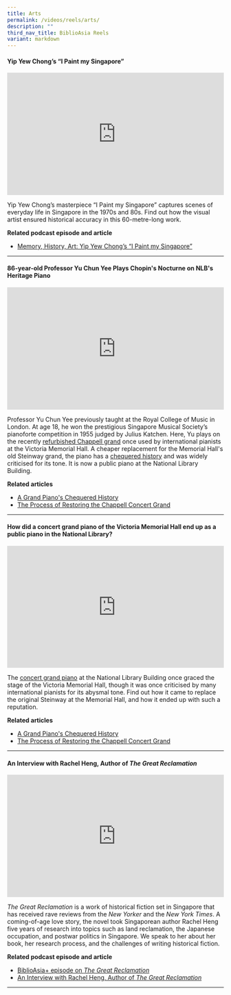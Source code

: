 ```yaml
---
title: Arts
permalink: /videos/reels/arts/
description: ""
third_nav_title: BiblioAsia Reels
variant: markdown
---
```

#### **Yip Yew Chong’s “I Paint my Singapore”**

<style>.embed-container {position: relative; padding-bottom: 56.25%; height: 0; overflow: hidden; max-width: 100%; } .embed-container iframe, .embed-container object, .embed-container embed { position: absolute; top: 0; left: 0; width: 100%; height: 100%; }</style><div class="embed-container"><iframe src="https://www.youtube.com/embed/UIF61oX7im0" frameborder="0" allowfullscreen=""></iframe></div>

Yip Yew Chong’s masterpiece “I Paint my Singapore” captures scenes of everyday life in Singapore in the 1970s and 80s. Find out how the visual artist ensured historical accuracy in this 60-metre-long work.

**Related podcast episode and article** <br>
* [Memory, History, Art: Yip Yew Chong’s “I Paint my Singapore”](https://staging-lite.d3lqsdaf68v737.amplifyapp.com/holding-area/permalink/paint-my-singapore/)<br>


<hr>

#### **86-year-old Professor Yu Chun Yee Plays Chopin's Nocturne on NLB's Heritage Piano**
 
<style>.embed-container {position: relative; padding-bottom: 56.25%; height: 0; overflow: hidden; max-width: 100%; } .embed-container iframe, .embed-container object, .embed-container embed { position: absolute; top: 0; left: 0; width: 100%; height: 100%; }</style><div class="embed-container"><iframe src="https://www.youtube.com/embed/eM1aWlQUvvo" frameborder="0" allowfullscreen=""></iframe></div>

Professor Yu Chun Yee previously taught at the Royal College of Music in London. At age 18, he won the prestigious Singapore Musical Society’s pianoforte competition in 1955 judged by Julius Katchen. Here, Yu plays on the recently [refurbished Chappell grand](/vol-19/issue-3/oct-dec-2023/chappell-piano-repair-zhivko-girginov/) once used by international pianists at the Victoria Memorial Hall. A cheaper replacement for the Memorial Hall's old Steinway grand, the piano has a [chequered history](/vol-19/issue-3/oct-dec-2023/chappell-steinway-piano/) and was widely criticised for its tone. It is now a public piano at the National Library Building.

**Related articles** <br>
* [A Grand Piano's Chequered History](/vol-19/issue-3/oct-dec-2023/chappell-steinway-piano/)
* [The Process of Restoring the Chappell Concert Grand
](/vol-19/issue-3/oct-dec-2023/chappell-piano-repair-zhivko-girginov/)

<hr>

#### **How did a concert grand piano of the Victoria Memorial Hall end up as a public piano in the National Library?**

<style>.embed-container {position: relative; padding-bottom: 56.25%; height: 0; overflow: hidden; max-width: 100%; } .embed-container iframe, .embed-container object, .embed-container embed { position: absolute; top: 0; left: 0; width: 100%; height: 100%; }</style><div class="embed-container"><iframe src="https://www.youtube.com/embed/osLu3J8sGTg" frameborder="0" allowfullscreen=""></iframe></div>

The [concert grand piano](/vol-19/issue-3/oct-dec-2023/chappell-steinway-piano/) at the National Library Building once graced the stage of the Victoria Memorial Hall, though it was once criticised by many international pianists for its abysmal tone. Find out how it came to replace the original Steinway at the Memorial Hall, and how it ended up with such a reputation.

**Related articles** <br>
* [A Grand Piano's Chequered History](/vol-19/issue-3/oct-dec-2023/chappell-steinway-piano/)
* [The Process of Restoring the Chappell Concert Grand
](/vol-19/issue-3/oct-dec-2023/chappell-piano-repair-zhivko-girginov/)

<hr>


#### **An Interview with Rachel Heng, Author of <i>The Great Reclamation</i>**
<style>.embed-container {position: relative; padding-bottom: 56.25%; height: 0; overflow: hidden; max-width: 100%; } .embed-container iframe, .embed-container object, .embed-container embed { position: absolute; top: 0; left: 0; width: 100%; height: 100%; }</style><div class="embed-container"><iframe src="https://www.youtube.com/embed/jQjegt2YxCc?si=KJmfweHMNm12V4Dl" frameborder="0" allowfullscreen=""></iframe></div>

*The Great Reclamation* is a work of historical fiction set in Singapore that has received rave reviews from the *New Yorker* and the *New York Times*. A coming-of-age love story, the novel took Singaporean author Rachel Heng five years of research into topics such as land reclamation, the Japanese occupation, and postwar politics in Singapore. We speak to her about her book, her research process, and the challenges of writing historical fiction.

**Related podcast episode and article** <br>
* [BiblioAsia+ episode on <i>The Great Reclamation</i>](/podcast/the-great-reclamation/) <br>
* [An Interview with Rachel Heng, Author of <i>The Great Reclamation</i>](/vol-19/issue-4/jan-mar-2024/interview-rachel-heng/)  

<hr>